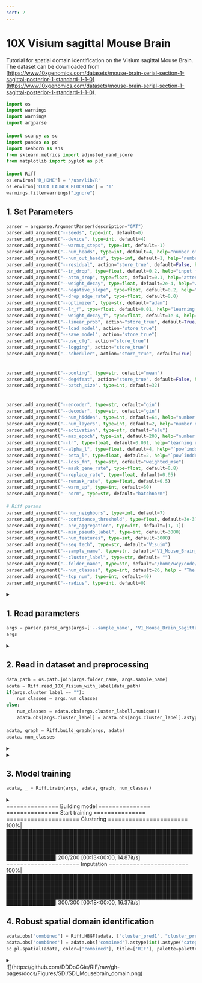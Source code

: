 ```yaml
---
sort: 2
---
```


# 10X Visium sagittal Mouse Brain

Tutorial for spatial domain identification on the Visium sagittal Mouse Brain. The dataset can be downloaded from [https://www.10xgenomics.com/datasets/mouse-brain-serial-section-1-sagittal-posterior-1-standard-1-1-0](https://www.10xgenomics.com/datasets/mouse-brain-serial-section-1-sagittal-posterior-1-standard-1-1-0).

```python
import os
import warnings
import warnings
import argparse

import scanpy as sc
import pandas as pd
import seaborn as sns
from sklearn.metrics import adjusted_rand_score
from matplotlib import pyplot as plt

import Riff
os.environ['R_HOME'] = '/usr/lib/R'
os.environ['CUDA_LAUNCH_BLOCKING'] = '1'
warnings.filterwarnings("ignore")
```

## 1. Set Parameters

```python
parser = argparse.ArgumentParser(description="GAT")
parser.add_argument("--seeds", type=int, default=0)
parser.add_argument("--device", type=int, default=4)
parser.add_argument("--warmup_steps", type=int, default=-1)
parser.add_argument("--num_heads", type=int, default=4, help="number of hidden attention heads")
parser.add_argument("--num_out_heads", type=int, default=1, help="number of output attention heads")
parser.add_argument("--residual", action="store_true", default=False, help="use residual connection")
parser.add_argument("--in_drop", type=float, default=0.2, help="input feature dropout")
parser.add_argument("--attn_drop", type=float, default=0.1, help="attention dropout")
parser.add_argument("--weight_decay", type=float, default=2e-4, help="weight decay")
parser.add_argument("--negative_slope", type=float, default=0.2, help="the negative slope of leaky relu for GAT")
parser.add_argument("--drop_edge_rate", type=float, default=0.0)
parser.add_argument("--optimizer", type=str, default="adam")
parser.add_argument("--lr_f", type=float, default=0.01, help="learning rate for evaluation")
parser.add_argument("--weight_decay_f", type=float, default=1e-4, help="weight decay for evaluation")
parser.add_argument("--linear_prob", action="store_true", default=True)
parser.add_argument("--load_model", action="store_true")
parser.add_argument("--save_model", action="store_true")
parser.add_argument("--use_cfg", action="store_true")
parser.add_argument("--logging", action="store_true")
parser.add_argument("--scheduler", action="store_true", default=True)


parser.add_argument("--pooling", type=str, default="mean")
parser.add_argument("--deg4feat", action="store_true", default=False, help="use node degree as input feature")
parser.add_argument("--batch_size", type=int, default=32)


parser.add_argument("--encoder", type=str, default="gin")
parser.add_argument("--decoder", type=str, default="gin")
parser.add_argument("--num_hidden", type=int, default=64, help="number of hidden units")
parser.add_argument("--num_layers", type=int, default=2, help="number of hidden layers")
parser.add_argument("--activation", type=str, default="elu")
parser.add_argument("--max_epoch", type=int, default=200, help="number of training epochs")
parser.add_argument("--lr", type=float, default=0.001, help="learning rate")
parser.add_argument("--alpha_l", type=float, default=4, help="`pow`inddex for `sce` loss")
parser.add_argument("--beta_l", type=float, default=2, help="`pow`inddex for `weighted_mse` loss")   
parser.add_argument("--loss_fn", type=str, default="weighted_mse")
parser.add_argument("--mask_gene_rate", type=float, default=0.8)
parser.add_argument("--replace_rate", type=float, default=0.05)
parser.add_argument("--remask_rate", type=float, default=0.5)
parser.add_argument("--warm_up", type=int, default=50)
parser.add_argument("--norm", type=str, default="batchnorm")

# Riff params
parser.add_argument("--num_neighbors", type=int, default=7)
parser.add_argument("--confidence_threshold", type=float, default=3e-3)
parser.add_argument("--pre_aggregation", type=int, default=[1, 1]) 
parser.add_argument("--min_pseudo_label", type=int, default=3000)
parser.add_argument("--num_features", type=int, default=3000)
parser.add_argument("--seq_tech", type=str, default="Visuim")
parser.add_argument("--sample_name", type=str, default="V1_Mouse_Brain_Sagittal_Posterior")
parser.add_argument("--cluster_label", type=str, default= "")
parser.add_argument("--folder_name", type=str, default="/home/wcy/code/datasets/10X/")  
parser.add_argument("--num_classes", type=int, default=26, help = "The number of clusters")
parser.add_argument("--top_num", type=int, default=40)
parser.add_argument("--radius", type=int, default=0)
```
<details>
<summary> </summary>
_StoreAction(option_strings=['--radius'], dest='radius', nargs=None, const=None, default=0, type=<class 'int'>, choices=None, help=None, metavar=None)
</details>



## 1. Read parameters
```python
args = parser.parse_args(args=['--sample_name', 'V1_Mouse_Brain_Sagittal_Posterior']) 
args
```

<details>
<summary> </summary>
Namespace(activation='elu', alpha_l=4, attn_drop=0.1, batch_size=32, beta_l=2, cluster_label='', confidence_threshold=0.003, decoder='gin', deg4feat=False, device=4, drop_edge_rate=0.0, encoder='gin', folder_name='/home/wcy/code/datasets/10X/', in_drop=0.2, linear_prob=True, load_model=False, logging=False, loss_fn='weighted_mse', lr=0.001, lr_f=0.01, mask_gene_rate=0.8, max_epoch=200, min_pseudo_label=3000, negative_slope=0.2, norm='batchnorm', num_classes=26, num_features=3000, num_heads=4, num_hidden=64, num_layers=2, num_neighbors=7, num_out_heads=1, optimizer='adam', pooling='mean', pre_aggregation=[1, 1], radius=0, remask_rate=0.5, replace_rate=0.05, residual=False, sample_name='V1_Mouse_Brain_Sagittal_Posterior', save_model=False, scheduler=True, seeds=0, seq_tech='Visuim', top_num=40, use_cfg=False, warm_up=50, warmup_steps=-1, weight_decay=0.0002, weight_decay_f=0.0001)
</details>

## 2. Read in dataset and preprocessing
```python
data_path = os.path.join(args.folder_name, args.sample_name)
adata = Riff.read_10X_Visium_with_label(data_path)
if(args.cluster_label == ""):
    num_classes = args.num_classes
else:
    num_classes = adata.obs[args.cluster_label].nunique()
    adata.obs[args.cluster_label] = adata.obs[args.cluster_label].astype('category')
    
adata, graph = Riff.build_graph(args, adata)
adata, num_classes
```
<details>
<summary> </summary>
=============== Contructing graph =================  <br>
2024-05-17 15:10:04,616 - INFO - cffi mode is CFFI_MODE.ANY <br>
2024-05-17 15:10:04,640 - INFO - R home found: /usr/lib/R <br>
2024-05-17 15:10:04,801 - INFO - R library path: /usr/lib/R/lib:/usr/lib/ x86_64-linux-gnu:/usr/lib/jvm/default-java/lib/server:/usr/local/cuda/lib64: <br>
2024-05-17 15:10:04,803 - INFO - LD_LIBRARY_PATH: /usr/local/cuda/lib64 <br>
2024-05-17 15:10:04,806 - INFO - Default options to initialize R: rpy2, --quiet, --no-save <br>
2024-05-17 15:10:04,968 - INFO - R is already initialized. No need to initialize. <br>
2024-05-17 15:10:04,979 - WARNING - R[write to console]:        <br>             __           __ 
   ____ ___  _____/ /_  _______/ /_
  / __ `__ \/ ___/ / / / / ___/ __/
 / / / / / / /__/ / /_/ (__  ) /_  
/_/ /_/ /_/\___/_/\__,_/____/\__/   version 6.0.1  <br>
Type 'citation("mclust")' for citing this R package in publications. <br>

fitting ... <br>
  |======================================================================| 100% <br>
fitting ... <br>
  |======================================================================| 100% <br>
</details>

<details>
<summary> </summary>
(AnnData object with n_obs × n_vars = 3355 × 3000
     obs: 'in_tissue', 'array_row', 'array_col', 'imagecol', 'imagerow', 'pseudo_label', 'uncertainty', 'pseudo_label_scaled', 'uncertainty_scaled'
     var: 'gene_ids', 'feature_types', 'genome', 'n_cells', 'highly_variable', 'highly_variable_rank', 'means', 'variances', 'variances_norm', 'mean', 'std'
     uns: 'spatial', 'hvg', 'log1p'
     obsm: 'spatial', 'emb_pca', 'mclust_prob', 'mclust_prob_scaled',
 26)
</details>

## 3. Model training
```python
adata, _ = Riff.train(args, adata, graph, num_classes)
```

<details>
<summary> <summary>
=============== Building model =============== <br>
=============== Start training =============== <br>
===================== Clustering ======================= <br>
100%|█████████████████████████████████████████████████████████████████████████████████████████████████████████████████████████████████████████████████████████████████████████████████████████████████████████████████████| 200/200 [00:13<00:00, 14.87it/s] <br>
===================== Imputation ======================= <br>
100%|█████████████████████████████████████████████████████████████████████████████████████████████████████████████████████████████████████████████████████████████████████████████████████████████████████████████████████| 300/300 [00:18<00:00, 16.37it/s]
</details>

## 4. Robust spatial domain identification
```python
adata.obs["combined"] = Riff.HBGF(adata, ["cluster_pred1", "cluster_pred2"], num_classes, top_num=args.top_num)
adata.obs['combined'] = adata.obs['combined'].astype(int).astype('category')
sc.pl.spatial(adata, color=['combined'], title=['RIF'], palette=palette, s=10, frameon=False)
```
<details>
<summary> </summary>
=================== Combining Result =================== <br>
... storing 'feature_types' as categorical <br>
... storing 'genome' as categorical 
</details>
![](https://github.com/DDDoGGie/RIF/raw/gh-pages/docs/Figures/SDI/SDI_Mousebrain_domain.png)
